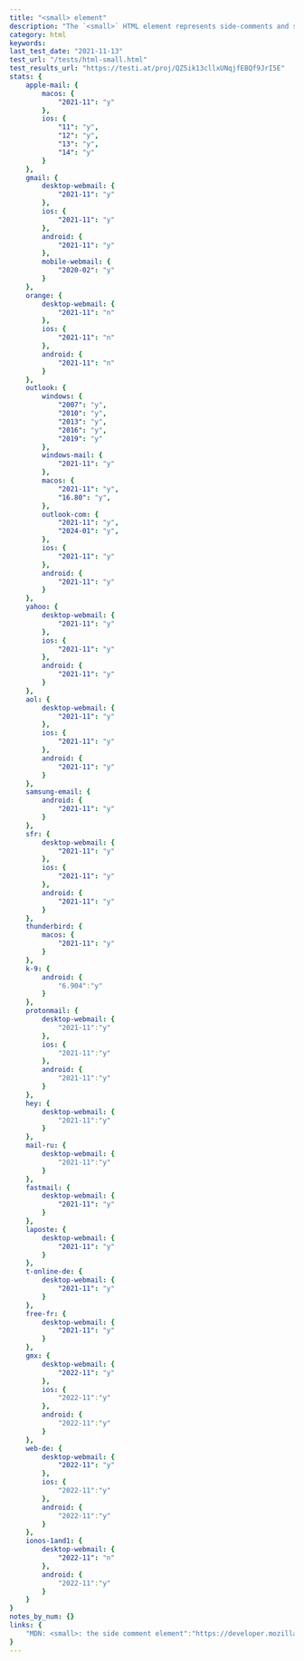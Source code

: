 ```yaml
---
title: "<small> element"
description: "The `<small>` HTML element represents side-comments and small print, like copyright and legal text, independent of its styled presentation."
category: html
keywords:
last_test_date: "2021-11-13"
test_url: "/tests/html-small.html"
test_results_url: "https://testi.at/proj/QZ5ik13cllxUNqjfEBQf9JrI5E"
stats: {
	apple-mail: {
		macos: {
			"2021-11": "y"
		},
		ios: {
			"11": "y",
			"12": "y",
			"13": "y",
			"14": "y"
		}
	},
	gmail: {
		desktop-webmail: {
			"2021-11": "y"
		},
		ios: {
			"2021-11": "y"
		},
		android: {
			"2021-11": "y"
		},
		mobile-webmail: {
			"2020-02": "y"
		}
	},
	orange: {
		desktop-webmail: {
			"2021-11": "n"
		},
		ios: {
			"2021-11": "n"
		},
		android: {
			"2021-11": "n"
		}
	},
	outlook: {
		windows: {
			"2007": "y",
			"2010": "y",
			"2013": "y",
			"2016": "y",
			"2019": "y"
		},
		windows-mail: {
			"2021-11": "y"
		},
		macos: {
			"2021-11": "y",
			"16.80": "y",
		},
		outlook-com: {
			"2021-11": "y",
			"2024-01": "y",
		},
		ios: {
			"2021-11": "y"
		},
		android: {
			"2021-11": "y"
		}
	},
	yahoo: {
		desktop-webmail: {
			"2021-11": "y"
		},
		ios: {
			"2021-11": "y"
		},
		android: {
			"2021-11": "y"
		}
	},
	aol: {
		desktop-webmail: {
			"2021-11": "y"
		},
		ios: {
			"2021-11": "y"
		},
		android: {
			"2021-11": "y"
		}
	},
	samsung-email: {
		android: {
			"2021-11": "y"
		}
	},
	sfr: {
		desktop-webmail: {
			"2021-11": "y"
		},
		ios: {
			"2021-11": "y"
		},
		android: {
			"2021-11": "y"
		}
	},
	thunderbird: {
		macos: {
			"2021-11": "y"
		}
	},
	k-9: {
		android: {
			"6.904":"y"
		}
  	},
	protonmail: {
		desktop-webmail: {
			"2021-11":"y"
		},
		ios: {
			"2021-11":"y"
		},
		android: {
			"2021-11":"y"
		}
	},
	hey: {
		desktop-webmail: {
			"2021-11":"y"
		}
	},
	mail-ru: {
		desktop-webmail: {
			"2021-11":"y"
		}
	},
	fastmail: {
		desktop-webmail: {
			"2021-11": "y"
		}
	},
	laposte: {
		desktop-webmail: {
			"2021-11": "y"
		}
	},
	t-online-de: {
		desktop-webmail: {
			"2021-11": "y"
		}
	},
	free-fr: {
		desktop-webmail: {
			"2021-11": "y"
		}
	},
	gmx: {
		desktop-webmail: {
			"2022-11": "y"
		},
		ios: {
			"2022-11":"y"
		},
		android: {
			"2022-11":"y"
		}
	},
	web-de: {
		desktop-webmail: {
			"2022-11": "y"
		},
		ios: {
			"2022-11":"y"
		},
		android: {
			"2022-11":"y"
		}
	},
	ionos-1and1: {
		desktop-webmail: {
			"2022-11": "n"
		},
		android: {
			"2022-11":"y"
		}
	}
}
notes_by_num: {}
links: {
	"MDN: <small>: the side comment element":"https://developer.mozilla.org/en-US/docs/Web/HTML/Element/small"
}
---
```

